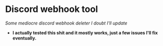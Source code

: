 # Discord webhook tool 
*Some mediocre discord webhook deleter I doubt I'll update*
- **I actually tested this shit and it mostly works, just a few issues I'll fix eventually.**
